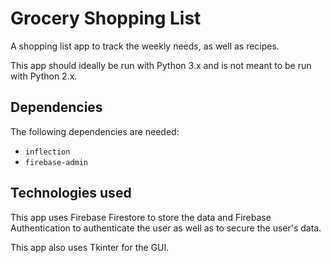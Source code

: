 # Grocery Shopping List

A shopping list app to track the weekly needs, as well as recipes.

This app should ideally be run with Python 3.x and is not meant to be run with Python 2.x.

## Dependencies

The following dependencies are needed:

- `inflection`
- `firebase-admin`

## Technologies used

This app uses Firebase Firestore to store the data and Firebase Authentication to authenticate the user as well as to secure the user's data.

This app also uses Tkinter for the GUI.
